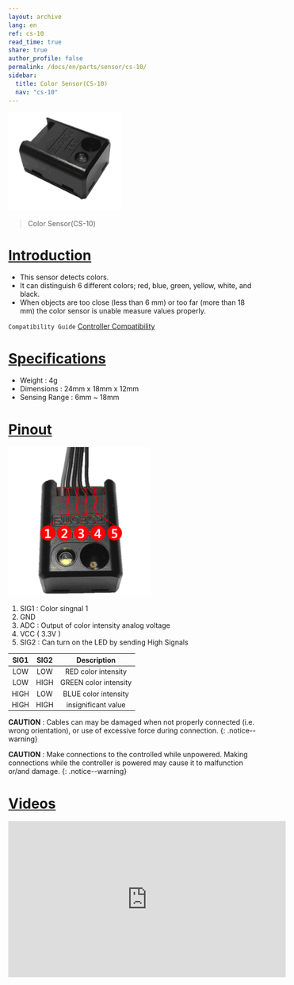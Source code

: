 ```yaml
---
layout: archive
lang: en
ref: cs-10
read_time: true
share: true
author_profile: false
permalink: /docs/en/parts/sensor/cs-10/
sidebar:
  title: Color Sensor(CS-10)
  nav: "cs-10"
---
```


![](/assets/images/parts/sensors/cs-10_product.png)

> Color Sensor(CS-10)

# [Introduction](#introduction)

- This sensor detects colors.
- It can distinguish 6 different colors; red, blue, green, yellow, white, and black.
- When objects are too close (less than 6 mm) or too far (more than 18 mm) the color sensor is unable measure values properly.

`Compatibility Guide` [Controller Compatibility]

# [Specifications](#specifications)

- Weight : 4g
- Dimensions : 24mm x 18mm x 12mm
- Sensing Range : 6mm ~ 18mm

# [Pinout](#pinout)

![](/assets/images/parts/sensors/cs-10_pinout.png)

1. SIG1 : Color singnal 1
2. GND
3. ADC : Output of color intensity analog voltage
4. VCC ( 3.3V )
5. SIG2 : Can turn on the LED by sending High Signals
 
|SIG1|SIG2|Description|
|:---:|:---:|:---:|
|LOW|LOW|RED color intensity|
|LOW|HIGH|GREEN color intensity|
|HIGH|LOW|BLUE color intensity|
|HIGH|HIGH|insignificant value|

**CAUTION** : Cables can may be damaged when not properly connected (i.e. wrong orientation), or use of excessive force during connection.
{: .notice--warning}

**CAUTION** : Make connections to the controlled while unpowered. Making connections while the controller is powered may cause it to malfunction or/and damage.
{: .notice--warning}

# [Videos](#videos)

<iframe width="560" height="315" src="https://www.youtube.com/embed/8XRVIbXkpzw" frameborder="0" allowfullscreen></iframe>

[Controller Compatibility]: /docs/en/parts/controller/controller_compatibility/
